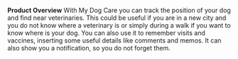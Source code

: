 **Product Overview**
With My Dog Care you can track the position of your dog and find near veterinaries. This could be useful if you are in a new city and you do not know where a veterinary is or simply during a walk if you want to know where is your dog. You can also use it to remember visits and vaccines, inserting some useful details like comments and memos. It can also show you a notification, so you do not forget them.

